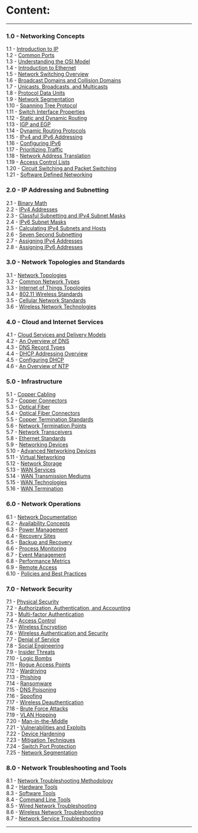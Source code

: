 # Content:  
---

### 1.0 - Networking Concepts  
1.1 - [Introduction to IP](https://github.com/aw-junaid/Computer-Science/blob/main/Computer%20Networks/Network%2B/Course/Introduction%20to%20IP.md)  
1.2 - [Common Ports](https://github.com/aw-junaid/Computer-Science/blob/main/Computer%20Networks/Network%2B/Course/Common%20Ports.md)  
1.3 - [Understanding the OSI Model](https://github.com/aw-junaid/Computer-Science/blob/main/Computer%20Networks/Network%2B/Course/Understanding%20the%20OSI%20Model.md)  
1.4 - [Introduction to Ethernet](https://github.com/aw-junaid/Computer-Science/blob/main/Computer%20Networks/Network%2B/Course/Introduction%20to%20Ethernet.md)  
1.5 - [Network Switching Overview](https://github.com/aw-junaid/Computer-Science/blob/main/Computer%20Networks/Network%2B/Course/Network%20Switching%20Overview.md)  
1.6 - [Broadcast Domains and Collision Domains](https://github.com/aw-junaid/Computer-Science/blob/main/Computer%20Networks/Network%2B/Course/Broadcast%20Domains%20and%20Collision%20Domains.md)  
1.7 - [Unicasts, Broadcasts, and Multicasts](https://github.com/aw-junaid/Computer-Science/blob/main/Computer%20Networks/Network%2B/Course/Unicasts%2C%20Broadcasts%2C%20and%20Multicasts.md)  
1.8 - [Protocol Data Units](https://github.com/aw-junaid/Computer-Science/blob/main/Computer%20Networks/Network%2B/Course/Protocol%20Data%20Units.md)  
1.9 - [Network Segmentation](https://github.com/aw-junaid/Computer-Science/blob/main/Computer%20Networks/Network%2B/Course/Network%20Segmentation.md)  
1.10 - [Spanning Tree Protocol](https://github.com/aw-junaid/Computer-Science/blob/main/Computer%20Networks/Network%2B/Course/Spanning%20Tree%20Protocol.md)  
1.11 - [Switch Interface Properties](https://github.com/aw-junaid/Computer-Science/blob/main/Computer%20Networks/Network%2B/Course/Switch%20Interface%20Properties.md)  
1.12 - [Static and Dynamic Routing](https://github.com/aw-junaid/Computer-Science/blob/main/Computer%20Networks/Network%2B/Course/Static%20and%20Dynamic%20Routing.md)  
1.13 - [IGP and EGP](https://github.com/aw-junaid/Computer-Science/blob/main/Computer%20Networks/Network%2B/Course/IGP%20and%20EGP.md)  
1.14 - [Dynamic Routing Protocols](https://github.com/aw-junaid/Computer-Science/blob/main/Computer%20Networks/Network%2B/Course/Dynamic%20Routing%20Protocols.md)  
1.15 - [IPv4 and IPv6 Addressing](https://github.com/aw-junaid/Computer-Science/blob/main/Computer%20Networks/Network%2B/Course/IPv4%20and%20IPv6%20Addressing.md)  
1.16 - [Configuring IPv6](https://github.com/aw-junaid/Computer-Science/blob/main/Computer%20Networks/Network%2B/Course/Configuring%20IPv6.md)  
1.17 - [Prioritizing Traffic](https://github.com/aw-junaid/Computer-Science/blob/main/Computer%20Networks/Network%2B/Course/Prioritizing%20Traffic.md)  
1.18 - [Network Address Translation](https://github.com/aw-junaid/Computer-Science/blob/main/Computer%20Networks/Network%2B/Course/Network%20Address%20Translation.md)  
1.19 - [Access Control Lists](https://github.com/aw-junaid/Computer-Science/blob/main/Computer%20Networks/Network%2B/Course/Access%20Control%20Lists.md)  
1.20 - [Circuit Switching and Packet Switching](https://github.com/aw-junaid/Computer-Science/blob/main/Computer%20Networks/Network%2B/Course/Circuit%20Switching%20and%20Packet%20Switching.md)  
1.21 - [Software Defined Networking](https://github.com/aw-junaid/Computer-Science/blob/main/Computer%20Networks/Network%2B/Course/Software%20Defined%20Networking.md)  

### 2.0 - IP Addressing and Subnetting  
2.1 - [Binary Math](https://github.com/aw-junaid/Computer-Science/blob/main/Computer%20Networks/Network%2B/Course/Binary%20Math.md)  
2.2 - [IPv4 Addresses](https://github.com/aw-junaid/Computer-Science/blob/main/Computer%20Networks/Network%2B/Course/IPv4%20Addresses.md)  
2.3 - [Classful Subnetting and IPv4 Subnet Masks](https://github.com/aw-junaid/Computer-Science/blob/main/Computer%20Networks/Network%2B/Course/Classful%20Subnetting%20and%20IPv4%20Subnet%20Masks.md)  
2.4 - [IPv6 Subnet Masks](https://github.com/aw-junaid/Computer-Science/blob/main/Computer%20Networks/Network%2B/Course/IPv6%20Subnet%20Masks.md)  
2.5 - [Calculating IPv4 Subnets and Hosts](https://github.com/aw-junaid/Computer-Science/blob/main/Computer%20Networks/Network%2B/Course/Calculating%20IPv4%20Subnets%20and%20Hosts.md)  
2.6 - [Seven Second Subnetting](https://github.com/aw-junaid/Computer-Science/blob/main/Computer%20Networks/Network%2B/Course/Seven%20Second%20Subnetting.md)  
2.7 - [Assigning IPv4 Addresses](https://github.com/aw-junaid/Computer-Science/blob/main/Computer%20Networks/Network%2B/Course/Assigning%20IPv4%20Addresses.md)  
2.8 - [Assigning IPv6 Addresses](https://github.com/aw-junaid/Computer-Science/blob/main/Computer%20Networks/Network%2B/Course/Assigning%20IPv6%20Addresses.md)  

### 3.0 - Network Topologies and Standards  
3.1 - [Network Topologies](https://github.com/aw-junaid/Computer-Science/blob/main/Computer%20Networks/Network%2B/Course/Network%20Topologies.md)  
3.2 - [Common Network Types](https://github.com/aw-junaid/Computer-Science/blob/main/Computer%20Networks/Network%2B/Course/Common%20Network%20Types.md)  
3.3 - [Internet of Things Topologies](https://github.com/aw-junaid/Computer-Science/blob/main/Computer%20Networks/Network%2B/Course/Internet%20of%20Things%20Topologies.md)  
3.4 - [802.11 Wireless Standards](https://github.com/aw-junaid/Computer-Science/blob/main/Computer%20Networks/Network%2B/Course/802.11%20Wireless%20Standards.md)  
3.5 - [Cellular Network Standards](https://github.com/aw-junaid/Computer-Science/blob/main/Computer%20Networks/Network%2B/Course/Cellular%20Network%20Standards.md)  
3.6 - [Wireless Network Technologies](https://github.com/aw-junaid/Computer-Science/blob/main/Computer%20Networks/Network%2B/Course/Wireless%20Network%20Technologies.md)  

### 4.0 - Cloud and Internet Services  
4.1 - [Cloud Services and Delivery Models](https://github.com/aw-junaid/Computer-Science/blob/main/Computer%20Networks/Network%2B/Course/Cloud%20Services%20and%20Delivery%20Models.md)  
4.2 - [An Overview of DNS](https://github.com/aw-junaid/Computer-Science/blob/main/Computer%20Networks/Network%2B/Course/An%20Overview%20of%20DNS.md)  
4.3 - [DNS Record Types](https://github.com/aw-junaid/Computer-Science/blob/main/Computer%20Networks/Network%2B/Course/DNS%20Record%20Types.md)  
4.4 - [DHCP Addressing Overview](https://github.com/aw-junaid/Computer-Science/blob/main/Computer%20Networks/Network%2B/Course/DHCP%20Addressing%20Overview.md)  
4.5 - [Configuring DHCP](https://github.com/aw-junaid/Computer-Science/blob/main/Computer%20Networks/Network%2B/Course/Configuring%20DHCP.md)  
4.6 - [An Overview of NTP](https://github.com/aw-junaid/Computer-Science/blob/main/Computer%20Networks/Network%2B/Course/An%20Overview%20of%20NTP.md)  

### 5.0 - Infrastructure  
5.1 - [Copper Cabling](https://github.com/aw-junaid/Computer-Science/blob/main/Computer%20Networks/Network%2B/Course/Copper%20Cabling.md)  
5.2 - [Copper Connectors](https://github.com/aw-junaid/Computer-Science/blob/main/Computer%20Networks/Network%2B/Course/Copper%20Connectors.md)  
5.3 - [Optical Fiber](https://github.com/aw-junaid/Computer-Science/blob/main/Computer%20Networks/Network%2B/Course/Optical%20Fiber.md)  
5.4 - [Optical Fiber Connectors](https://github.com/aw-junaid/Computer-Science/blob/main/Computer%20Networks/Network%2B/Course/Optical%20Fiber%20Connectors.md)  
5.5 - [Copper Termination Standards](https://github.com/aw-junaid/Computer-Science/blob/main/Computer%20Networks/Network%2B/Course/Copper%20Termination%20Standards.md)  
5.6 - [Network Termination Points](https://github.com/aw-junaid/Computer-Science/blob/main/Computer%20Networks/Network%2B/Course/Network%20Termination%20Points.md)  
5.7 - [Network Transceivers](https://github.com/aw-junaid/Computer-Science/blob/main/Computer%20Networks/Network%2B/Course/Network%20Transceivers.md)  
5.8 - [Ethernet Standards](https://github.com/aw-junaid/Computer-Science/blob/main/Computer%20Networks/Network%2B/Course/Ethernet%20Standards.md)  
5.9 - [Networking Devices](https://github.com/aw-junaid/Computer-Science/blob/main/Computer%20Networks/Network%2B/Course/Networking%20Devices.md)  
5.10 - [Advanced Networking Devices](https://github.com/aw-junaid/Computer-Science/blob/main/Computer%20Networks/Network%2B/Course/Advanced%20Networking%20Devices.md)  
5.11 - [Virtual Networking](https://github.com/aw-junaid/Computer-Science/blob/main/Computer%20Networks/Network%2B/Course/Virtual%20Networking.md)  
5.12 - [Network Storage](https://github.com/aw-junaid/Computer-Science/blob/main/Computer%20Networks/Network%2B/Course/Network%20Storage.md)  
5.13 - [WAN Services](https://github.com/aw-junaid/Computer-Science/blob/main/Computer%20Networks/Network%2B/Course/WAN%20Services.md)  
5.14 - [WAN Transmission Mediums](https://github.com/aw-junaid/Computer-Science/blob/main/Computer%20Networks/Network%2B/Course/WAN%20Transmission%20Mediums.md)  
5.15 - [WAN Technologies](https://github.com/aw-junaid/Computer-Science/blob/main/Computer%20Networks/Network%2B/Course/WAN%20Technologies.md)  
5.16 - [WAN Termination](https://github.com/aw-junaid/Computer-Science/blob/main/Computer%20Networks/Network%2B/Course/WAN%20Termination.md)  

### 6.0 - Network Operations  
6.1 - [Network Documentation](https://github.com/aw-junaid/Computer-Science/blob/main/Computer%20Networks/Network%2B/Course/Network%20Documentation.md)  
6.2 - [Availability Concepts](https://github.com/aw-junaid/Computer-Science/blob/main/Computer%20Networks/Network%2B/Course/Availability%20Concepts.md)  
6.3 - [Power Management](https://github.com/aw-junaid/Computer-Science/blob/main/Computer%20Networks/Network%2B/Course/Power%20Management.md)  
6.4 - [Recovery Sites](https://github.com/aw-junaid/Computer-Science/blob/main/Computer%20Networks/Network%2B/Course/Recovery%20Sites.md)  
6.5 - [Backup and Recovery](https://github.com/aw-junaid/Computer-Science/blob/main/Computer%20Networks/Network%2B/Course/Backup%20and%20Recovery.md)  
6.6 - [Process Monitoring](https://github.com/aw-junaid/Computer-Science/blob/main/Computer%20Networks/Network%2B/Course/Process%20Monitoring.md)  
6.7 - [Event Management](https://github.com/aw-junaid/Computer-Science/blob/main/Computer%20Networks/Network%2B/Course/Event%20Management.md)  
6.8 - [Performance Metrics](https://github.com/aw-junaid/Computer-Science/blob/main/Computer%20Networks/Network%2B/Course/Performance%20Metrics.md)  
6.9 - [Remote Access](https://github.com/aw-junaid/Computer-Science/blob/main/Computer%20Networks/Network%2B/Course/Remote%20Access.md)  
6.10 - [Policies and Best Practices](https://github.com/aw-junaid/Computer-Science/blob/main/Computer%20Networks/Network%2B/Course/Policies%20and%20Best%20Practices.md)  

### 7.0 - Network Security  
7.1 - [Physical Security](https://github.com/aw-junaid/Computer-Science/blob/main/Computer%20Networks/Network%2B/Course/Physical%20Security.md)  
7.2 - [Authorization, Authentication, and Accounting](https://github.com/aw-junaid/Computer-Science/blob/main/Computer%20Networks/Network%2B/Course/Authorization%2C%20Authentication%2C%20and%20Accounting.md)  
7.3 - [Multi-factor Authentication](https://github.com/aw-junaid/Computer-Science/blob/main/Computer%20Networks/Network%2B/Course/Multi-factor%20Authentication.md)  
7.4 - [Access Control](https://github.com/aw-junaid/Computer-Science/blob/main/Computer%20Networks/Network%2B/Course/Access%20Control.md)  
7.5 - [Wireless Encryption](https://github.com/aw-junaid/Computer-Science/blob/main/Computer%20Networks/Network%2B/Course/Wireless%20Encryption.md)  
7.6 - [Wireless Authentication and Security](https://github.com/aw-junaid/Computer-Science/blob/main/Computer%20Networks/Network%2B/Course/Wireless%20Authentication%20and%20Security.md)  
7.7 - [Denial of Service](https://github.com/aw-junaid/Computer-Science/blob/main/Computer%20Networks/Network%2B/Course/Denial%20of%20Service.md)  
7.8 - [Social Engineering](https://github.com/aw-junaid/Computer-Science/blob/main/Computer%20Networks/Network%2B/Course/Social%20Engineering.md)  
7.9 - [Insider Threats](https://github.com/aw-junaid/Computer-Science/blob/main/Computer%20Networks/Network%2B/Course/Insider%20Threats.md)  
7.10 - [Logic Bombs](https://github.com/aw-junaid/Computer-Science/blob/main/Computer%20Networks/Network%2B/Course/Logic%20Bombs.md)  
7.11 - [Rogue Access Points](https://github.com/aw-junaid/Computer-Science/blob/main/Computer%20Networks/Network%2B/Course/Rogue%20Access%20Points.md)  
7.12 - [Wardriving](https://github.com/aw-junaid/Computer-Science/blob/main/Computer%20Networks/Network%2B/Course/Wardriving.md)  
7.13 - [Phishing](https://github.com/aw-junaid/Computer-Science/[](url)blob/main/Computer%20Networks/Network%2B/Course/Phishing.md)  
7.14 - [Ransomware](https://github.com/aw-junaid/Computer-Science/blob/main/Computer%20Networks/Network%2B/Course/Ransomware.md)  
7.15 - [DNS Poisoning](https://github.com/aw-junaid/Computer-Science/blob/main/Computer%20Networks/Network%2B/Course/DNS%20Poisoning.md)  
7.16 - [Spoofing](https://github.com/aw-junaid/Computer-Science/blob/main/Computer%20Networks/Network%2B/Course/Spoofing.md)  
7.17 - [Wireless Deauthentication](https://github.com/aw-junaid/Computer-Science/blob/main/Computer%20Networks/Network%2B/Course/Wireless%20Deauthentication.md)  
7.18 - [Brute Force Attacks](https://github.com/aw-junaid/Computer-Science/blob/main/Computer%20Networks/Network%2B/Course/Brute%20Force%20Attacks.md)  
7.19 - [VLAN Hopping](https://github.com/aw-junaid/Computer-Science/blob/main/Computer%20Networks/Network%2B/Course/VLAN%20Hopping.md)  
7.20 - [Man-in-the-Middle](https://github.com/aw-junaid/Computer-Science/blob/main/Computer%20Networks/Network%2B/Course/Man-in-the-Middle.md)  
7.21 - [Vulnerabilities and Exploits](https://github.com/aw-junaid/Computer-Science/blob/main/Computer%20Networks/Network%2B/Course/Vulnerabilities%20and%20Exploits.md)  
7.22 - [Device Hardening](https://github.com/aw-junaid/Computer-Science/blob/main/Computer%20Networks/Network%2B/Course/Device%20Hardening.md)  
7.23 - [Mitigation Techniques](https://github.com/aw-junaid/Computer-Science/blob/main/Computer%20Networks/Network%2B/Course/Mitigation%20Techniques.md)  
7.24 - [Switch Port Protection](https://github.com/aw-junaid/Computer-Science/blob/main/Computer%20Networks/Network%2B/Course/Switch%20Port%20Protection.md)  
7.25 - [Network Segmentation](https://github.com/aw-junaid/Computer-Science/blob/main/Computer%20Networks/Network%2B/Course/Network%20Segmentation1.md)  

### 8.0 - Network Troubleshooting and Tools  
8.1 - [Network Troubleshooting Methodology](https://github.com/aw-junaid/Computer-Science/blob/main/Computer%20Networks/Network%2B/Course/Network%20Troubleshooting%20Methodology.md)  
8.2 - [Hardware Tools](https://github.com/aw-junaid/Computer-Science/blob/main/Computer%20Networks/Network%2B/Course/Hardware%20Tools.md)  
8.3 - [Software Tools](https://github.com/aw-junaid/Computer-Science/blob/main/Computer%20Networks/Network%2B/Course/Software%20Tools.md)  
8.4 - [Command Line Tools](https://github.com/aw-junaid/Computer-Science/blob/main/Computer%20Networks/Network%2B/Course/Command%20Line%20Tools.md)  
8.5 - [Wired Network Troubleshooting](https://github.com/aw-junaid/Computer-Science/blob/main/Computer%20Networks/Network%2B/Course/Wired%20Network%20Troubleshooting.md)  
8.6 - [Wireless Network Troubleshooting](https://github.com/aw-junaid/Computer-Science/blob/main/Computer%20Networks/Network%2B/Course/Wireless%20Network%20Troubleshooting.md)  
8.7 - [Network Service Troubleshooting](https://github.com/aw-junaid/Computer-Science/blob/main/Computer%20Networks/Network%2B/Course/Network%20Service%20Troubleshooting.md)  

--- 

